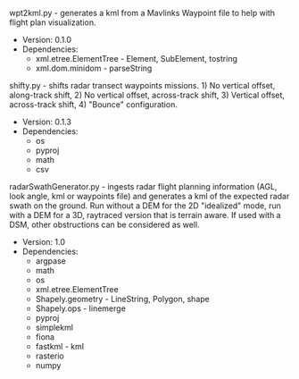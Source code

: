 wpt2kml.py - generates a kml from a Mavlinks Waypoint file to help with flight plan visualization.
  - Version: 0.1.0
  - Dependencies:
      - xml.etree.ElementTree - Element, SubElement, tostring
      - xml.dom.minidom - parseString

shifty.py - shifts radar transect waypoints missions. 1) No vertical offset, along-track shift, 2) No vertical offset, across-track shift, 3) Vertical offset, across-track shift, 4) "Bounce" configuration.
  - Version: 0.1.3
  - Dependencies:
      - os
      - pyproj
      - math
      - csv

radarSwathGenerator.py - ingests radar flight planning information (AGL, look angle, kml or waypoints file) and generates a kml of the expected radar swath on the ground. Run without a DEM for the 2D "idealized" mode, run with a DEM for a 3D, raytraced version that is terrain aware. If used with a DSM, other obstructions can be considered as well.
  - Version: 1.0
  - Dependencies:
      - argpase
      - math
      - os
      - xml.etree.ElementTree
      - Shapely.geometry - LineString, Polygon, shape
      - Shapely.ops - linemerge
      - pyproj
      - simplekml
      - fiona
      - fastkml - kml
      - rasterio
      - numpy
